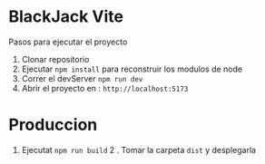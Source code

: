 # BlackJack Vite

Pasos para ejecutar el proyecto

1. Clonar repositorio
2. Ejecutar ```npm install``` para reconstruir los modulos de node
3. Correr el devServer ```npm run dev```
4. Abrir el proyecto en : ```http://localhost:5173```

# Produccion

1. Ejecutat ```npm run build```
2 . Tomar la carpeta ```dist``` y desplegarla